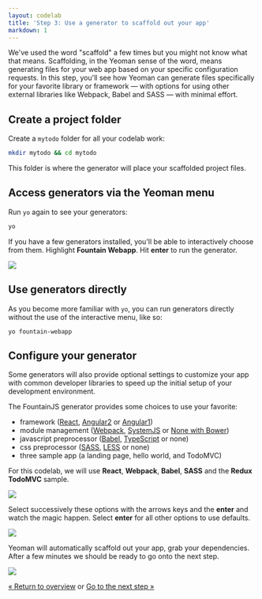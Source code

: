 ```yaml
---
layout: codelab
title: 'Step 3: Use a generator to scaffold out your app'
markdown: 1
---
```


We've used the word "scaffold" a few times but you might not know what that means. Scaffolding, in the Yeoman sense of the word, means generating files for your web app based on your specific configuration requests. In this step, you'll see how Yeoman can generate files specifically for your favorite library or framework &mdash; with options for using other external libraries like Webpack, Babel and SASS &mdash; with minimal effort.

## Create a project folder

Create a `mytodo` folder for all your codelab work:

```sh
mkdir mytodo && cd mytodo
```

This folder is where the generator will place your scaffolded project files.

## Access generators via the Yeoman menu

Run `yo` again to see your generators:

```sh
yo
```

If you have a few generators installed, you'll be able to interactively choose from them. Highlight **Fountain Webapp**. Hit **enter** to run the generator.

![](/assets/img/codelab/03_yo_interactive.png)

<div class="note tip">

  <h2>Use generators directly</h2>

  <p>As you become more familiar with <code>yo</code>, you can run generators directly without the use of the interactive menu, like so:</p>

<pre>
<code class="language-sh">yo fountain-webapp</code>
</pre>

</div>

<h2 id="configure">Configure your generator</h2>

Some generators will also provide optional settings to customize your app with common developer libraries to speed up the initial setup of your development environment.

The FountainJS generator provides some choices to use your favorite:

* framework ([React](https://facebook.github.io/react/), [Angular2](https://angular.io/) or [Angular1](https://angularjs.org/))
* module management ([Webpack](https://webpack.github.io/), [SystemJS](https://github.com/systemjs/systemjs) or [None with Bower](http://bower.io/))
* javascript preprocessor ([Babel](https://babeljs.io/), [TypeScript](https://www.typescriptlang.org/) or none)
* css preprocessor ([SASS](http://sass-lang.com/), [LESS](http://lesscss.org/) or none)
* three sample app (a landing page, hello world, and TodoMVC)

For this codelab, we will use **React**, **Webpack**, **Babel**, **SASS** and the **Redux TodoMVC** sample.

![](/assets/img/codelab/03_yo_run_generator.png)

Select successively these options with the arrows keys and the **enter** and watch the magic happen. Select **enter** for all other options to use defaults.

![](/assets/img/codelab/03_yo_select.png)

Yeoman will automatically scaffold out your app, grab your dependencies. After a few minutes we should be ready to go onto the next step.

![](/assets/img/codelab/03_yo_end.png)

<p class="codelab-paging">
  <a href="index.html#toc">&laquo; Return to overview</a>
  or
  <a href="review-generated-files.html">Go to the next step &raquo;</a>
</p>

